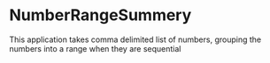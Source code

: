 # NumberRangeSummery
This application takes comma delimited list of numbers, grouping the numbers into a range when they are sequential
